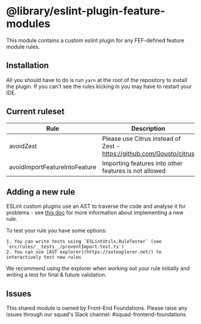 # @library/eslint-plugin-feature-modules

This module contains a custom eslint plugin for any FEF-defined feature module rules.

## Installation

All you should have to do is run `yarn` at the root of the repository to install the plugin. If you can't see the rules kicking in you may have to restart your IDE.

## Current ruleset

| Rule | Description | Type |
|---|---|---|
| avoidZest | Please use Citrus instead of Zest - https://github.com/Gousto/citrus | Error |
| avoidImportFeatureIntoFeature | Importing features into other features is not allowed | Error |

## Adding a new rule

ESLint custom plugins use an AST to traverse the code and analyse it for problems - see [this doc](https://eslint.org/docs/developer-guide/working-with-rules) for more information about implementing a new rule.

To test your rule you have some options:

    1. You can write tests using `ESLintUtils.RuleTester` (see `src/rules/__tests__/preventImport.test.ts`)
    2. You can use [AST explorer](https://astexplorer.net/) to interactively test new rules

We recommend using the explorer when working out your rule initially and writing a test for final & future validation.

## Issues

This shared module is owned by Front-End Foundations. Please raise any issues through our squad's Slack channel: #squad-frontend-foundations
